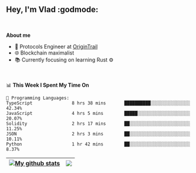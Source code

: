## Hey, I'm Vlad :godmode:

<br/>

**About me**
- 💼 Protocols Engineer at [OriginTrail](https://github.com/OriginTrail)
- 🌐 Blockchain maximalist
- 📚 Currently focusing on learning Rust :gear:

<br/>

<!--START_SECTION:waka-->
📊 **This Week I Spent My Time On** 

```text
💬 Programming Languages: 
TypeScript               8 hrs 38 mins       ██████████░░░░░░░░░░░░░░░   42.34% 
JavaScript               4 hrs 5 mins        █████░░░░░░░░░░░░░░░░░░░░   20.07% 
Solidity                 2 hrs 17 mins       ██░░░░░░░░░░░░░░░░░░░░░░░   11.25% 
JSON                     2 hrs 3 mins        ██░░░░░░░░░░░░░░░░░░░░░░░   10.11% 
Python                   1 hr 42 mins        ██░░░░░░░░░░░░░░░░░░░░░░░   8.37%

```


<!--END_SECTION:waka-->


| <a href="https://github.com/anuraghazra/github-readme-stats"><img align="center" src="https://github-readme-stats.vercel.app/api?username=u-hubar&show_icons=true&include_all_commits=true&theme=dark&hide_border=true" alt="My github stats" /></a> | <a href="https://github.com/anuraghazra/github-readme-stats"><img align="center" src="https://github-readme-stats.vercel.app/api/top-langs/?username=u-hubar&layout=compact&theme=dark&hide_border=true" /></a> |
| ------------- | ------------- |
